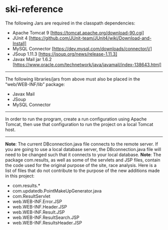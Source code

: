 # ski-reference

The following Jars are required in the classpath dependencies: 
* Apache Tomcat 9  [https://tomcat.apache.org/download-90.cgi]
* JUnit 4 [https://github.com/JUnit-team/JUnit4/wiki/Download-and-Install]
* MySQL Connector [https://dev.mysql.com/downloads/connector/j/]
* JSoup 1.11.3 [https://jsoup.org/news/release-1.11.3]
* Javax Mail jar 1.6.2 [https://www.oracle.com/technetwork/java/javamail/index-138643.html]
- - - -
The following libraries/jars from above must also be placed in the “web/WEB-INF/lib” package:
* Javax Mail
* JSoup
* MySQL Connector
- - - -
In order to run the program, create a run configuration using Apache Tomcat, 
then use that configuration to run the project on a local Tomcat host.
- - - -
__Note__: The current DBconnection.java file 
connects to the remote server. 
If you are going to use a local database server,
the DBconnection.java file will need to be changed
such that it connects to your local database.
__Note__: The package com.results, as well as some of the
 servlets and JSP files, contain the code used for the original
 purpose of the site, race analysis. 
 Here is a list of files that do not contribute to the purpose
 of the new additions made in this project:
 * com.results.*
 * com.updatedb.PointMakeUpGenerator.java
 * com.ResultServlet
 * web.WEB-INF.Error.JSP
 * web.WEB-INF.Header.JSP
 * web.WEB-INF.Result.JSP
 * web.WEB-INF.ResultSearch.JSP
 * web.WEB-INF.ResultsHeader.JSP
 
